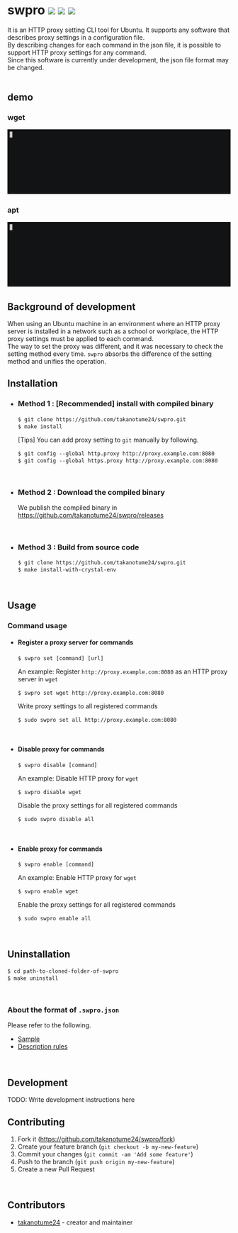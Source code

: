 
# swpro ![](https://github.com/takanotume24/swpro/workflows/Crystal%20CI/badge.svg) ![](https://img.shields.io/github/issues/takanotume24/swpro) ![](https://img.shields.io/github/stars/takanotume24/swpro)
It is an HTTP proxy setting CLI tool for Ubuntu. It supports any software that describes proxy settings in a configuration file.  
By describing changes for each command in the json file, it is possible to support HTTP proxy settings for any command.  
Since this software is currently under development, the json file format may be changed.  
<br/>

## demo
### wget  
![](https://raw.githubusercontent.com/takanotume24/swpro/master/gif/set.gif)
### apt  
![](https://raw.githubusercontent.com/takanotume24/swpro/master/gif/apt.gif)
<br/>

## Background of development
When using an Ubuntu machine in an environment where an HTTP proxy server is installed in a network such as a school or workplace, the HTTP proxy settings must be applied to each command.   
The way to set the proxy was different, and it was necessary to check the setting method every time. ``swpro`` absorbs the difference of the setting method and unifies the operation.
<br/>

## Installation
- ### Method 1 : **[Recommended]** install with compiled binary
   ```
   $ git clone https://github.com/takanotume24/swpro.git
   $ make install
   ```

   [Tips] You can add proxy setting to ``git`` manually by following.
   ```
   $ git config --global http.proxy http://proxy.example.com:8080
   $ git config --global https.proxy http://proxy.example.com:8080
   ```
</br>

- ### Method 2 : Download the compiled binary
   We publish the compiled binary in https://github.com/takanotume24/swpro/releases

</br>


- ### Method 3 : Build from source code
   ```
   $ git clone https://github.com/takanotume24/swpro.git
   $ make install-with-crystal-env
   ```



<br/>


## Usage
### Command usage


- #### Register a proxy server for commands
   ```
   $ swpro set [command] [url]
   ```
   An example: Register ``http://proxy.example.com:8080`` as an HTTP proxy server in ``wget``
   ```
   $ swpro set wget http://proxy.example.com:8080
   ```
   Write proxy settings to all registered commands
   ```
   $ sudo swpro set all http://proxy.example.com:8080
   ```
<br/>


- #### Disable proxy for commands
   ```
   $ swpro disable [command]
   ```
   An example: Disable HTTP proxy for ``wget``
   ```
   $ swpro disable wget
   ```
   Disable the proxy settings for all registered commands
   ```
   $ sudo swpro disable all 
   ```
<br/>


- #### Enable proxy for commands
   ```
   $ swpro enable [command]
   ```
   An example: Enable HTTP proxy for ``wget``
   ```
   $ swpro enable wget
   ```
   Enable the proxy settings for all registered commands
   ```
   $ sudo swpro enable all
   ```
<br/>


## Uninstallation
```
$ cd path-to-cloned-folder-of-swpro
$ make uninstall
```
<br/>


### About the format of ``.swpro.json``
Please refer to the following.
- [Sample](https://github.com/takanotume24/swpro/blob/master/.swpro.json)
- [Description rules](https://github.com/takanotume24/swpro/wiki/.swpro.json%E3%81%AE%E3%83%95%E3%82%A9%E3%83%BC%E3%83%9E%E3%83%83%E3%83%88%E3%81%AB%E3%81%A4%E3%81%84%E3%81%A6)

<br/>

## Development

TODO: Write development instructions here
<br/>

## Contributing

1. Fork it (<https://github.com/takanotume24/swpro/fork>)
2. Create your feature branch (`git checkout -b my-new-feature`)
3. Commit your changes (`git commit -am 'Add some feature'`)
4. Push to the branch (`git push origin my-new-feature`)
5. Create a new Pull Request


<br/>

## Contributors

- [takanotume24](https://github.com/takanotume24) - creator and maintainer
